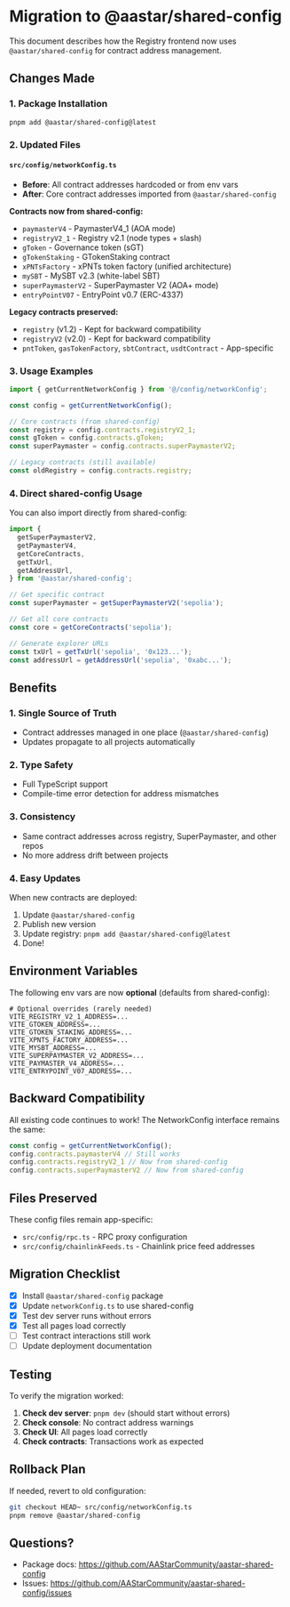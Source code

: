 # Migration to @aastar/shared-config

This document describes how the Registry frontend now uses `@aastar/shared-config` for contract address management.

## Changes Made

### 1. Package Installation

```bash
pnpm add @aastar/shared-config@latest
```

### 2. Updated Files

#### `src/config/networkConfig.ts`
- **Before**: All contract addresses hardcoded or from env vars
- **After**: Core contract addresses imported from `@aastar/shared-config`

**Contracts now from shared-config:**
- `paymasterV4` - PaymasterV4_1 (AOA mode)
- `registryV2_1` - Registry v2.1 (node types + slash)
- `gToken` - Governance token (sGT)
- `gTokenStaking` - GTokenStaking contract
- `xPNTsFactory` - xPNTs token factory (unified architecture)
- `mySBT` - MySBT v2.3 (white-label SBT)
- `superPaymasterV2` - SuperPaymaster V2 (AOA+ mode)
- `entryPointV07` - EntryPoint v0.7 (ERC-4337)

**Legacy contracts preserved:**
- `registry` (v1.2) - Kept for backward compatibility
- `registryV2` (v2.0) - Kept for backward compatibility
- `pntToken`, `gasTokenFactory`, `sbtContract`, `usdtContract` - App-specific

### 3. Usage Examples

```typescript
import { getCurrentNetworkConfig } from '@/config/networkConfig';

const config = getCurrentNetworkConfig();

// Core contracts (from shared-config)
const registry = config.contracts.registryV2_1;
const gToken = config.contracts.gToken;
const superPaymaster = config.contracts.superPaymasterV2;

// Legacy contracts (still available)
const oldRegistry = config.contracts.registry;
```

### 4. Direct shared-config Usage

You can also import directly from shared-config:

```typescript
import {
  getSuperPaymasterV2,
  getPaymasterV4,
  getCoreContracts,
  getTxUrl,
  getAddressUrl,
} from '@aastar/shared-config';

// Get specific contract
const superPaymaster = getSuperPaymasterV2('sepolia');

// Get all core contracts
const core = getCoreContracts('sepolia');

// Generate explorer URLs
const txUrl = getTxUrl('sepolia', '0x123...');
const addressUrl = getAddressUrl('sepolia', '0xabc...');
```

## Benefits

### 1. Single Source of Truth
- Contract addresses managed in one place (`@aastar/shared-config`)
- Updates propagate to all projects automatically

### 2. Type Safety
- Full TypeScript support
- Compile-time error detection for address mismatches

### 3. Consistency
- Same contract addresses across registry, SuperPaymaster, and other repos
- No more address drift between projects

### 4. Easy Updates
When new contracts are deployed:
1. Update `@aastar/shared-config`
2. Publish new version
3. Update registry: `pnpm add @aastar/shared-config@latest`
4. Done!

## Environment Variables

The following env vars are now **optional** (defaults from shared-config):

```env
# Optional overrides (rarely needed)
VITE_REGISTRY_V2_1_ADDRESS=...
VITE_GTOKEN_ADDRESS=...
VITE_GTOKEN_STAKING_ADDRESS=...
VITE_XPNTS_FACTORY_ADDRESS=...
VITE_MYSBT_ADDRESS=...
VITE_SUPERPAYMASTER_V2_ADDRESS=...
VITE_PAYMASTER_V4_ADDRESS=...
VITE_ENTRYPOINT_V07_ADDRESS=...
```

## Backward Compatibility

All existing code continues to work! The NetworkConfig interface remains the same:

```typescript
const config = getCurrentNetworkConfig();
config.contracts.paymasterV4 // Still works
config.contracts.registryV2_1 // Now from shared-config
config.contracts.superPaymasterV2 // Now from shared-config
```

## Files Preserved

These config files remain app-specific:

- `src/config/rpc.ts` - RPC proxy configuration
- `src/config/chainlinkFeeds.ts` - Chainlink price feed addresses

## Migration Checklist

- [x] Install `@aastar/shared-config` package
- [x] Update `networkConfig.ts` to use shared-config
- [x] Test dev server runs without errors
- [x] Test all pages load correctly
- [ ] Test contract interactions still work
- [ ] Update deployment documentation

## Testing

To verify the migration worked:

1. **Check dev server**: `pnpm dev` (should start without errors)
2. **Check console**: No contract address warnings
3. **Check UI**: All pages load correctly
4. **Check contracts**: Transactions work as expected

## Rollback Plan

If needed, revert to old configuration:

```bash
git checkout HEAD~ src/config/networkConfig.ts
pnpm remove @aastar/shared-config
```

## Questions?

- Package docs: https://github.com/AAStarCommunity/aastar-shared-config
- Issues: https://github.com/AAStarCommunity/aastar-shared-config/issues
